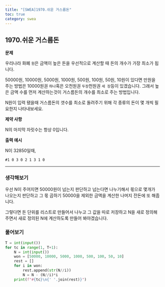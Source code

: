 ```yaml
---
title: "[SWEA]1970.쉬운 거스름돈"
toc: true
category: swea
---
```


## 1970.쉬운 거스름돈

**문제**

우리나라 화폐 `원`은 금액이 높은 돈을 우선적으로 계산할 때 돈의 개수가 가장 최소가 됩니다.

50000원, 10000원, 5000원, 1000원, 500원, 100원, 50원, 10원이 있다면 만원을 주는 방법은 10000원권 `하나`혹은 오천원권 `두장`천원권 `세 장`등이 있겠습니다. 그래서 높은 금액 수를 먼저 계산하는것이 거스름돈의 개수를 최소로 주는 방법입니다.

N원이 입력 됐을때 거스름돈의 갯수를 최소로 돌려주기 위해 각 종류의 돈이 몇 개씩 필요한지 나타내보세요.

**제약 사항**

N의 마지막 자릿수는 항상 0입니다.

**출력 예시**

N이 32850일때,

`#1 0 3 0 2 1 3 1 0`

---

### 생각해보기

우선 N이 주어지면 50000원이 넘는지 판단하고 넘는다면 나누기해서 몫으로 몇개가 나오는지 판단하고 그 몫 곱하기 50000을 제외한 금액을 계산한 나머지 잔돈에 또 해줍니다.

그렇다면 돈 단위를 리스트로 만들어서 나누고 그 값을 따로 저장하고 N을 새로 정의해주면서 새로 정의된 N에 계산하도록 만들어 봐야겠습니다.



### 풀어보기

```python
T = int(input())
for tc in range(1, T+1):
    N = int(input())
    won = [50000, 10000, 5000, 1000, 500, 100, 50, 10]
    rest = []
    for i in won:
        rest.append(str(N//i))
        N = N - (N//i)*i
    print(f"#{tc}\n{' '.join(rest)}")
```

